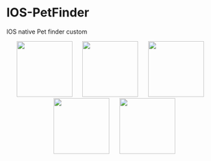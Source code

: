 # IOS-PetFinder
IOS native Pet finder custom

<div align="center">
    <img src="https://user-images.githubusercontent.com/18409088/135190087-ebdf132d-5a43-4c86-a80b-cc5a516ffd96.png" width="130px"</img>
     &nbsp;&nbsp;&nbsp;&nbsp;
    <img src="https://user-images.githubusercontent.com/18409088/135190112-5f438385-832e-42fb-a63f-571ef0a8c989.png" width="130px"</img>
     &nbsp;&nbsp;&nbsp;&nbsp;
    <img src="https://user-images.githubusercontent.com/18409088/135190126-284a36b2-8036-4e90-8ef7-0c52baa99944.png" width="130px"</img>
    &nbsp;&nbsp;&nbsp;&nbsp;
    <img src="https://user-images.githubusercontent.com/18409088/135190152-217e686b-58af-48f0-8329-a51fdb6071aa.png" width="130px"</img>
  &nbsp;&nbsp;&nbsp;&nbsp;
    <img src="https://user-images.githubusercontent.com/18409088/135190171-ce0de83d-ff72-4bdb-a5c9-6ccf265e5f23.png" width="130px"</img>
  
</div>
